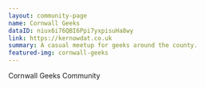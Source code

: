 ```yaml
---
layout: community-page
name: Cornwall Geeks
dataID: niux6i76QBI6Ppi7yxpisuHa8wy
link: https://kernowdat.co.uk
summary: A casual meetup for geeks around the county.
featured-img: cornwall-geeks
---
```

Cornwall Geeks Community
